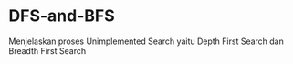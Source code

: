 # DFS-and-BFS
Menjelaskan proses Unimplemented Search yaitu Depth First Search dan Breadth First Search
